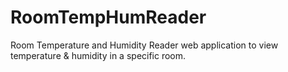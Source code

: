 # RoomTempHumReader
Room Temperature and Humidity Reader web application to view temperature &amp; humidity in a specific room.
